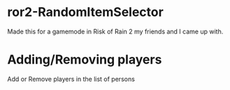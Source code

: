 # ror2-RandomItemSelector
Made this for a gamemode in Risk of Rain 2 my friends and I came up with.


# Adding/Removing players
Add or Remove players in the list of persons
